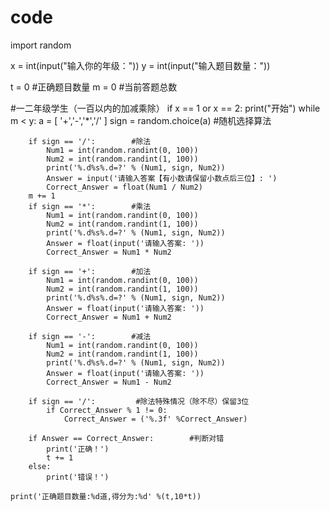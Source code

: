 # code
import random

x = int(input("输入你的年级："))
y = int(input("输入题目数量："))

t = 0   #正确题目数量
m = 0   #当前答题总数

#一二年级学生（一百以内的加减乘除）
if x == 1 or x == 2:
    print("开始")
    while m < y:
        a = [ '+','-','*','/' ]
        sign = random.choice(a)        #随机选择算法

        if sign == '/':        #除法
            Num1 = int(random.randint(0, 100))
            Num2 = int(random.randint(1, 100))
            print('%.d%s%.d=?' % (Num1, sign, Num2))
            Answer = input('请输入答案【有小数请保留小数点后三位】: ')
            Correct_Answer = float(Num1 / Num2)
        m += 1
        if sign == '*':        #乘法
            Num1 = int(random.randint(0, 100))
            Num2 = int(random.randint(1, 100))
            print('%.d%s%.d=?' % (Num1, sign, Num2))
            Answer = float(input('请输入答案: '))
            Correct_Answer = Num1 * Num2

        if sign == '+':        #加法
            Num1 = int(random.randint(0, 100))
            Num2 = int(random.randint(1, 100))
            print('%.d%s%.d=?' % (Num1, sign, Num2))
            Answer = float(input('请输入答案: '))
            Correct_Answer = Num1 + Num2

        if sign == '-':        #减法
            Num1 = int(random.randint(0, 100))
            Num2 = int(random.randint(1, 100))
            print('%.d%s%.d=?' % (Num1, sign, Num2))
            Answer = float(input('请输入答案: '))
            Correct_Answer = Num1 - Num2

        if sign == '/':         #除法特殊情况（除不尽）保留3位
            if Correct_Answer % 1 != 0:
                Correct_Answer = ('%.3f' %Correct_Answer)

        if Answer == Correct_Answer:        #判断对错
            print('正确！')
            t += 1
        else:
            print('错误！')

    print('正确题目数量:%d道,得分为:%d' %(t,10*t))
